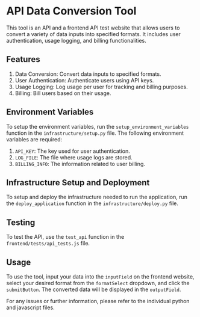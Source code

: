 # API Data Conversion Tool

This tool is an API and a frontend API test website that allows users to convert a variety of data inputs into specified formats. It includes user authentication, usage logging, and billing functionalities.

## Features

1. Data Conversion: Convert data inputs to specified formats.
2. User Authentication: Authenticate users using API keys.
3. Usage Logging: Log usage per user for tracking and billing purposes.
4. Billing: Bill users based on their usage.

## Environment Variables

To setup the environment variables, run the `setup_environment_variables` function in the `infrastructure/setup.py` file. The following environment variables are required:

1. `API_KEY`: The key used for user authentication.
2. `LOG_FILE`: The file where usage logs are stored.
3. `BILLING_INFO`: The information related to user billing.

## Infrastructure Setup and Deployment

To setup and deploy the infrastructure needed to run the application, run the `deploy_application` function in the `infrastructure/deploy.py` file.

## Testing

To test the API, use the `test_api` function in the `frontend/tests/api_tests.js` file.

## Usage

To use the tool, input your data into the `inputField` on the frontend website, select your desired format from the `formatSelect` dropdown, and click the `submitButton`. The converted data will be displayed in the `outputField`.

For any issues or further information, please refer to the individual python and javascript files.
